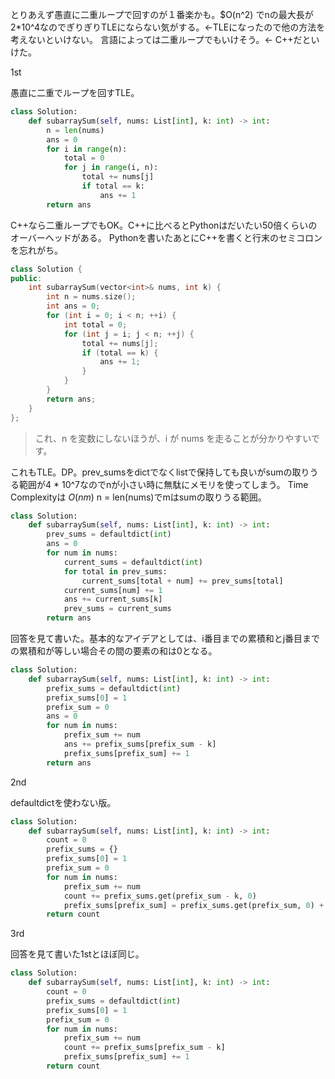 とりあえず愚直に二重ループで回すのが１番楽かも。$O(n^2) でnの最大長が2*10^4なのでぎりぎりTLEにならない気がする。←TLEになったので他の方法を考えないといけない。
言語によっては二重ループでもいけそう。← C++だといけた。

1st

愚直に二重でループを回すTLE。
```python
class Solution:
    def subarraySum(self, nums: List[int], k: int) -> int:
        n = len(nums)
        ans = 0
        for i in range(n):
            total = 0
            for j in range(i, n):
                total += nums[j]
                if total == k:
                    ans += 1
        return ans
```

C++なら二重ループでもOK。C++に比べるとPythonはだいたい50倍くらいのオーバーヘッドがある。
Pythonを書いたあとにC++を書くと行末のセミコロンを忘れがち。
```cpp
class Solution {
public:
    int subarraySum(vector<int>& nums, int k) {
        int n = nums.size();
        int ans = 0;
        for (int i = 0; i < n; ++i) {
            int total = 0;
            for (int j = i; j < n; ++j) {
                total += nums[j];
                if (total == k) {
                    ans += 1;
                }
            }
        }
        return ans;
    }
};
```

> これ、n を変数にしないほうが、i が nums を走ることが分かりやすいです。

これもTLE。DP。prev_sumsをdictでなくlistで保持しても良いがsumの取りうる範囲が4 * 10^7なのでnが小さい時に無駄にメモリを使ってしまう。
Time Complexityは $O(nm)$ n = len(nums)でmはsumの取りうる範囲。

```python
class Solution:
    def subarraySum(self, nums: List[int], k: int) -> int:
        prev_sums = defaultdict(int)
        ans = 0
        for num in nums:
            current_sums = defaultdict(int)
            for total in prev_sums:
                current_sums[total + num] += prev_sums[total]
            current_sums[num] += 1
            ans += current_sums[k]
            prev_sums = current_sums
        return ans
```

回答を見て書いた。基本的なアイデアとしては、i番目までの累積和とj番目までの累積和が等しい場合その間の要素の和は0となる。

```python
class Solution:
    def subarraySum(self, nums: List[int], k: int) -> int:
        prefix_sums = defaultdict(int)
        prefix_sums[0] = 1
        prefix_sum = 0
        ans = 0
        for num in nums:
            prefix_sum += num
            ans += prefix_sums[prefix_sum - k]
            prefix_sums[prefix_sum] += 1
        return ans
```

2nd

defaultdictを使わない版。
```python
class Solution:
    def subarraySum(self, nums: List[int], k: int) -> int:
        count = 0
        prefix_sums = {}
        prefix_sums[0] = 1
        prefix_sum = 0
        for num in nums:
            prefix_sum += num
            count += prefix_sums.get(prefix_sum - k, 0)
            prefix_sums[prefix_sum] = prefix_sums.get(prefix_sum, 0) + 1
        return count
```

3rd

回答を見て書いた1stとほぼ同じ。

```python
class Solution:
    def subarraySum(self, nums: List[int], k: int) -> int:
        count = 0
        prefix_sums = defaultdict(int)
        prefix_sums[0] = 1
        prefix_sum = 0
        for num in nums:
            prefix_sum += num
            count += prefix_sums[prefix_sum - k]
            prefix_sums[prefix_sum] += 1
        return count
```
